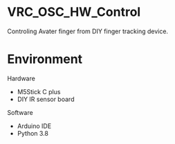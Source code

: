 # VRC_OSC_HW_Control
Controling Avater finger from DIY finger tracking device.


# Environment

Hardware
- M5Stick C plus
- DIY IR sensor board

Software
- Arduino IDE
- Python 3.8

